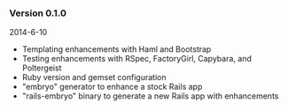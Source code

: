 ### Version 0.1.0
2014-6-10

* Templating enhancements with Haml and Bootstrap
* Testing enhancements with RSpec, FactoryGirl, Capybara, and
  Poltergeist
* Ruby version and gemset configuration
* "embryo" generator to enhance a stock Rails app
* "rails-embryo" binary to generate a new Rails app with enhancements
